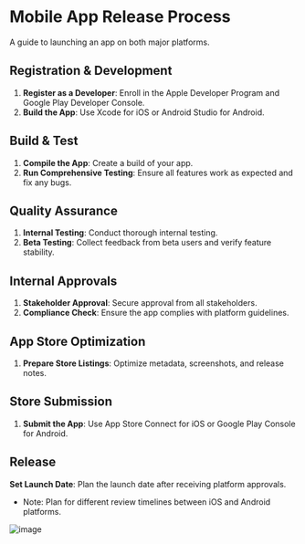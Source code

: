 # Mobile App Release Process

A guide to launching an app on both major platforms.

## Registration & Development

1. **Register as a Developer**: Enroll in the Apple Developer Program and Google Play Developer Console.
2. **Build the App**: Use Xcode for iOS or Android Studio for Android.

## Build & Test

1. **Compile the App**: Create a build of your app.
2. **Run Comprehensive Testing**: Ensure all features work as expected and fix any bugs.

## Quality Assurance

1. **Internal Testing**: Conduct thorough internal testing.
2. **Beta Testing**: Collect feedback from beta users and verify feature stability.

## Internal Approvals

1. **Stakeholder Approval**: Secure approval from all stakeholders.
2. **Compliance Check**: Ensure the app complies with platform guidelines.

## App Store Optimization

1. **Prepare Store Listings**: Optimize metadata, screenshots, and release notes.

## Store Submission

1. **Submit the App**: Use App Store Connect for iOS or Google Play Console for Android.

## Release

**Set Launch Date**: Plan the launch date after receiving platform approvals.

- Note: Plan for different review timelines between iOS and Android platforms.

![image](https://github.com/user-attachments/assets/9784397c-48b7-4f03-b6ea-8d0e69e82ca9)


